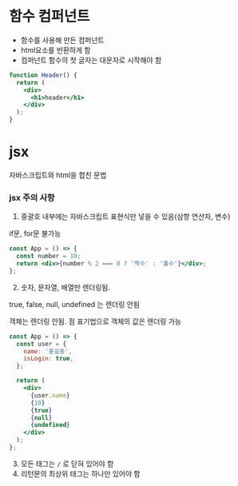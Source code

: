 # 함수 컴퍼넌트

- 함수를 사용해 만든 컴퍼넌트
- html요소를 반환하게 함
- 컴퍼넌트 함수의 첫 글자는 대문자로 시작해야 함

```jsx
function Header() {
  return (
    <div>
      <h1>header</h1>
    </div>
  );
}
```

# jsx

자바스크립트와 html을 합친 문법

### jsx 주의 사항

1. 중괄호 내부에는 자바스크립트 표현식만 넣을 수 있음(삼항 연산자, 변수)

if문, for문 불가능

```jsx
const App = () => {
  const number = 10;
  return <div>{number % 2 === 0 ? '짝수' : '홀수'}</div>;
};
```

2. 숫자, 문자열, 배열만 렌더링됨.

true, false, null, undefined 는 렌더링 안됨

객체는 렌더링 안됨. 점 표기법으로 객체의 값은 렌더링 가능

```jsx
const App = () => {
  const user = {
    name: '홍길동',
    isLogin: true,
  };

  return (
    <div>
      {user.name}
      {10}
      {true}
      {null}
      {undefined}
    </div>
  );
};
```

3. 모든 태그는 `/` 로 닫혀 있어야 함
4. 리턴문의 최상위 태그는 하나만 있어야 함
